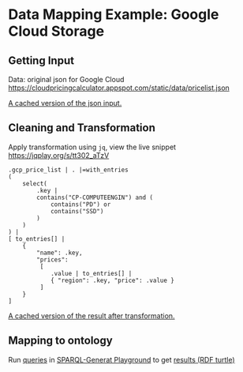 # Data Mapping Example: Google Cloud Storage
## Getting Input
Data: original json for Google Cloud
https://cloudpricingcalculator.appspot.com/static/data/pricelist.json

[A cached version of the json input.](../data/pricelist.json)

## Cleaning and Transformation
Apply transformation using `jq`, view the live snippet https://jqplay.org/s/tt302_aTzV
```
.gcp_price_list | . |=with_entries
( 
    select(
        .key |
        contains("CP-COMPUTEENGIN") and (
            contains("PD") or
            contains("SSD")
        ) 
    )
) | 
[ to_entries[] | 
    {
        "name": .key,
        "prices": 
         [ 
            .value | to_entries[] |
            { "region": .key, "price": .value }
         ] 
    } 
]
```
[A cached version of the result after transformation.](../data/gcloud_storage.json)

## Mapping to ontology
Run [queries](../sparql-generate/gcloud_storage.rqg)
in [SPARQL-Generat Playground](https://ci.mines-stetienne.fr/sparql-generate/playground.html)
to get [results (RDF turtle)](../sparql-generate/result/gcloud_storage.ttl)
